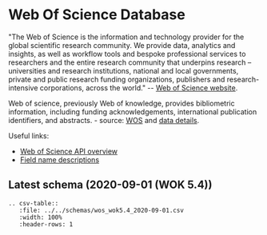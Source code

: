 # Web Of Science Database

"The Web of Science is the information and technology provider for the global scientific research community. We provide data, analytics and insights, as well as workflow tools and bespoke professional services to researchers and the entire research community that underpins research – universities and research institutions, national and local governments, private and public research funding organizations, publishers and research-intensive corporations, across the world."
-- [Web of Science website](https://www.clarivate.com/webofsciencegroup>).

Web of science, previously Web of knowledge, provides bibliometric information, including funding acknowledgements,
international publication identifiers, and abstracts. - source: [WOS](https://clarivate.com/webofsciencegroup) and
[data details](https://clarivate.com/webofsciencegroup/solutions/xml-and-apis).

Useful links:
- [Web of Science API overview](http://help.incites.clarivate.com/wosWebServicesExpanded/WebServicesExpandedOverviewGroup/Introduction.html)
- [Field name descriptions](http://help.incites.clarivate.com/wosWebServicesExpanded/appendix1Group/wosfieldNameTable.html)


## Latest schema (2020-09-01 (WOK 5.4))
``` eval_rst
.. csv-table::
   :file: ../../schemas/wos_wok5.4_2020-09-01.csv
   :width: 100%
   :header-rows: 1
```